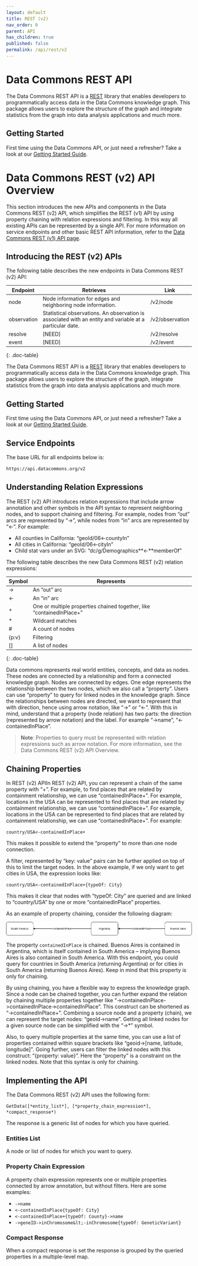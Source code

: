 ```yaml
---
layout: default
title: REST (v2)
nav_order: 0
parent: API
has_children: true
published: false
permalink: /api/rest/v2
---
```


# Data Commons REST API

The Data Commons REST API is a [REST](https://en.wikipedia.org/wiki/Representational_state_transfer) library that enables developers to programmatically access data in the Data Commons knowledge graph. This package allows users to explore the structure of the graph and integrate statistics from the graph into data analysis applications and much more.

## Getting Started

First time using the Data Commons API, or just need a refresher? Take a look at our [Getting Started Guide](/api/rest/v1/getting_started).

# Data Commons REST (v2) API Overview

This section introduces the new APIs and components in the Data Commons REST (v2) API, which simplifies the REST (v1) API by using property chaining with relation expressions and filtering. In this way all existing APIs can be represented by a single API. For more information on service endpoints and other basic REST API information, refer to the [Data Commons REST (v1) API page](https://docs.datacommons.org/api/rest/v1).

## Introducing the REST (v2) APIs

The following table describes the new endpoints in Data Commons REST (v2) API:

| Endpoint    | Retrieves                                                                                                | Link            | 
|-------------|----------------------------------------------------------------------------------------------------------|-----------------| 
| node        | Node information for edges and neighboring node information.                                             | /v2/node        | 
| observation | Statistical observations. An observation is associated with an entity and variable at a particular date. | /v2/observation | 
| resolve     | [NEED]                                                                                                   | /v2/resolve     | 
| event       | [NEED]                                                                                                   | /v2/event       | 
{: .doc-table}

The Data Commons REST API is a
[REST](https://en.wikipedia.org/wiki/Representational_state_transfer) library
that enables developers to programmatically access data in the Data Commons
knowledge graph. This package allows users to explore the structure of the
graph, integrate statistics from the graph into data analysis applications and
much more.

## Getting Started

First time using the Data Commons API, or just need a refresher? Take a look at
our [Getting Started Guide](/api/rest/v1/getting_started).

## Service Endpoints

The base URL for all endpoints below is:

```bash
https://api.datacommons.org/v2
```

## Understanding Relation Expressions

The REST (v2) API introduces relation expressions that include arrow annotation and other symbols in the API syntax to represent neighboring nodes, and to support chaining and filtering. For example, nodes from “out” arcs are represented by “->”, while nodes from “in” arcs are represented by “&lt;-”. For example:

* All counties in California: “geoId/06&lt;-countyIn”
* All cities in California: “geoId/06&lt;-cityIn”
* Child stat vars under an SVG: “dc/g/Demographics**<-**memberOf”

The following table describes the new Data Commons REST (v2) relation expressions:

| Symbol      | Represents                                  |
|-------------|---------------------------------------------|
| ->          | An “out” arc                                |                      
| <-          | An “in” arc                                 |                      
| +           | One or multiple properties chained together, like “containedInPlace+” |
| *           | Wildcard matches                            |                    
| #           | A count of nodes                            |                           
| {p:v}       | Filtering                                   |                           
| []          | A list of nodes                             |
{: .doc-table}

Data commons represents real world entities, concepts, and data as nodes. These nodes are connected by a relationship and form a connected knowledge graph. Nodes are connected by edges. One edge represents the relationship between the two nodes, which we also call a “property”. Users can use “property” to query for linked nodes in the knowledge graph. Since the relationships between nodes are directed, we want to represent that with direction, hence using arrow notation, like “->” or “&lt;-”. With this in mind, understand that a property (node relation) has two parts: the direction (represented by arrow notation) and the label. For example “->name”, “&lt;-containedInPlace”.

> **Note**: Properties to query must be represented with relation expressions such as arrow notation. For more information, see the Data Commons REST (v2) API Overview.

## Chaining Properties

In REST (v2) APIIn REST (v2) API, you can represent a chain of the same property with “+”. For example, to find places that are related by containment relationship, we can use “containedInPlace+”. For example, locations in the USA can be represented to find places that are related by containment relationship, we can use “containedInPlace+”. For example, locations in the USA can be represented to find places that are related by containment relationship, we can use “containedInPlace+”. For example:

```
country/USA<-containedInPlace+
```

This makes it possible to extend the “property” to more than one node connection.

A filter, represented by “key: value” pairs can be further applied on top of this to limit the target nodes. In the above example, if we only want to get cities in USA, the expression looks like:

```
country/USA<-containedInPlace+{typeOf: City}
```

This makes it clear that nodes with “typeOf: City” are queried and are linked to “country/USA” by one or more “containedInPlace” properties.

As an example of property chaining, consider the following diagram:

![alt text](image.png)

The property `containedInPlace` is chained. Buenos Aires is contained in Argentina, which is itself contained in South America – implying Buenos Aires is also contained in South America. With this endpoint, you could query for countries in South America (returning Argentina) or for cities in South America (returning Buenos Aires). Keep in mind that this property is only for chaining.

By using chaining, you have a flexible way to express the knowledge graph. Since a node can be chained together, you can further expand the relation by chaining multiple properties together like “->containedInPlace->containedInPlace->containedInPlace”. This construct can be shortened as “->containedInPlace+”. Combining a source node and a property (chain), we can represent the target nodes: “geoId->name”. Getting all linked nodes for a given source node can be simplified with the “->\*” symbol.

Also, to query multiple properties at the same time, you can use a list of properties contained within square brackets like “geoid->[name, latitude, longitude]". Going further, users can filter the linked nodes with this construct: “{property: value}”. Here the “property” is a constraint on the linked nodes. Note that this syntax is only for chaining.

## Implementing the API

The Data Commons REST (v2) API uses the following form:

```
GetData([*entity_list*], [*property_chain_expression*], *compact_response*)
```

The response is a generic list of nodes for which you have queried.

### Entities List

A node or list of nodes for which you want to query.

### Property Chain Expression

A property chain expression  represents one or multiple properties connected by arrow annotation, but without filters. Here are some examples:

* `->name`
* `<-containedInPlace{typeOf: City}`
* `<-containedInPlace+{typeOf: County}->name`
* `->geneID->inChromosome&lt;-inChromosome{typeOf: GeneticVariant}`

### Compact Response

When a compact response is set the response is grouped by the queried properties in a multiple-level map.

